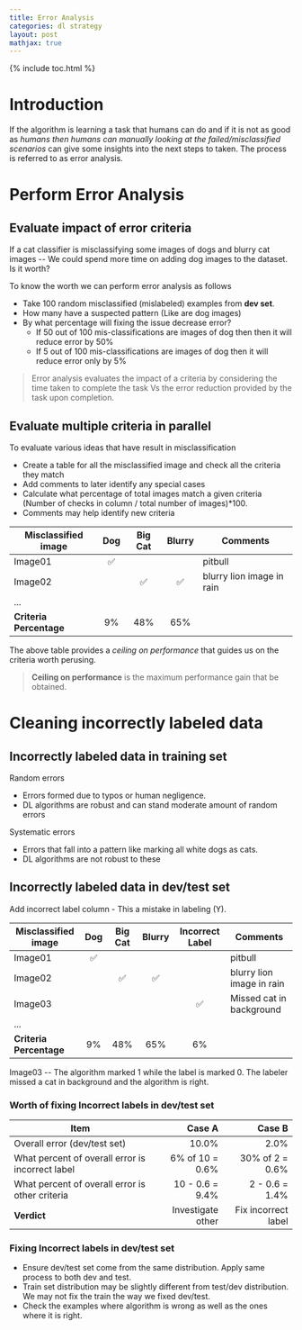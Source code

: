```yaml
---
title: Error Analysis
categories: dl strategy
layout: post
mathjax: true
---
```


{% include toc.html %}

# Introduction

If the algorithm is learning a task that humans can do and if it is not as good as *humans then humans can manually looking at the failed/misclassified scenarios* can give some insights into the next steps to taken. The process is referred to as error analysis.

# Perform Error Analysis

## Evaluate impact of error criteria

If a cat classifier is misclassifying some images of dogs and blurry cat images -- We could spend more time on adding dog images to the dataset. Is it worth?

To know the worth we can perform error analysis as follows

- Take 100 random misclassified (mislabeled) examples from **dev set**.
- How many have a suspected pattern (Like are dog images)
- By what percentage will fixing the issue decrease error?
  - If 50 out of 100 mis-classifications are images of dog then then it will reduce error by 50%
  - If 5 out of 100 mis-classifications are images of dog then it will reduce error only by 5%

>
> Error analysis evaluates the impact of a criteria by considering the time taken to complete  the task Vs the error reduction provided by the task upon completion.
>

## Evaluate multiple criteria in parallel

To evaluate various ideas that have result in misclassification

- Create a table for all the misclassified image and check all the criteria they match
- Add comments to later identify any special cases
- Calculate what percentage of total images match a given criteria (Number of checks in column / total number of images)*100.
- Comments may help identify new criteria

| Misclassified image     |      Dog       |    Big Cat     |     Blurry     | Comments                  |
| ----------------------- | :------------: | :------------: | :------------: | ------------------------- |
| Image01                 | :white_check_mark:  |                |                | pitbull                   |
| Image02                 |                | :white_check_mark:  | :white_check_mark:  | blurry lion image in rain |
| ...                     |                |                |                |                           |
| **Criteria Percentage** |       9%       |      48%       |      65%       |                           |

The above table provides a *ceiling on performance* that guides us on the criteria worth perusing.

>
> **Ceiling on performance** is the maximum performance gain that be obtained.
>

# Cleaning incorrectly labeled data

## Incorrectly labeled data in training set

Random errors

 - Errors formed due to typos or human negligence.
 - DL algorithms are robust and can stand moderate amount of random errors

Systematic errors

- Errors that fall into a pattern like marking all white dogs as cats.
- DL algorithms are not robust to these 

## Incorrectly labeled data in dev/test set

Add incorrect label column - This a mistake in labeling (Y).


| Misclassified image     |      Dog       |    Big Cat     |     Blurry     | Incorrect Label | Comments                  |
| ----------------------- | :------------: | :------------: | :------------: | :-------------: | ------------------------- |
| Image01                 | :white_check_mark:  |                |                |                 | pitbull                   |
| Image02                 |                | :white_check_mark:  | :white_check_mark:  |                 | blurry lion image in rain |
| Image03                 |                |                |                | :white_check_mark:   | Missed cat in background  |
| ...                     |                |                |                |                 |                           |
| **Criteria Percentage** |       9%       |      48%       |      65%       |       6%        |                           |

Image03 -- The algorithm marked 1 while the label is marked 0. The labeler missed a cat in background and the algorithm is right.

### Worth of fixing Incorrect labels in dev/test set

| Item                                     |            Case A |              Case B |
| ---------------------------------------- | ----------------: | ------------------: |
| Overall error (dev/test set)             |             10.0% |                2.0% |
| What percent of overall error is incorrect label |   6% of 10 = 0.6% |     30% of 2 = 0.6% |
| What percent of overall error is other criteria |   10 - 0.6 = 9.4% |      2 - 0.6 = 1.4% |
| **Verdict**                              | Investigate other | Fix incorrect label |

### Fixing Incorrect labels in dev/test set

- Ensure dev/test set come from the same distribution. Apply same process to both dev and test.
- Train set distribution may be slightly different from test/dev distribution. We may not fix the train the way we fixed dev/test.
- Check the examples where algorithm is wrong as well as the ones where it is right.